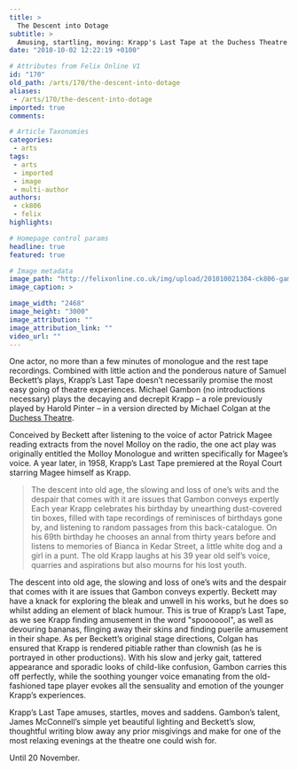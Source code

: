 ```yaml
---
title: >
  The Descent into Dotage
subtitle: >
  Amusing, startling, moving: Krapp's Last Tape at the Duchess Theatre
date: "2010-10-02 12:22:19 +0100"

# Attributes from Felix Online V1
id: "170"
old_path: /arts/170/the-descent-into-dotage
aliases:
 - /arts/170/the-descent-into-dotage
imported: true
comments:

# Article Taxonomies
categories:
 - arts
tags:
 - arts
 - imported
 - image
 - multi-author
authors:
 - ck806
 - felix
highlights:

# Homepage control params
headline: true
featured: true

# Image metadata
image_path: "http://felixonline.co.uk/img/upload/201010021304-ck806-gambon.jpg"
image_caption: >

image_width: "2468"
image_height: "3000"
image_attribution: ""
image_attribution_link: ""
video_url: ""
---
```


One actor, no more than a few minutes of monologue and the rest tape recordings. Combined with little action and the ponderous nature of Samuel Beckett’s plays, Krapp’s Last Tape doesn’t necessarily promise the most easy going of theatre experiences. Michael Gambon (no introductions necessary) plays the decaying and decrepit Krapp – a role previously played by Harold Pinter – in a version directed by Michael Colgan at the [Duchess Theatre](http://www.duchesstheatre.co.uk/).

Conceived by Beckett after listening to the voice of actor Patrick Magee reading extracts from the novel Molloy on the radio, the one act play was originally entitled the Molloy Monologue and written specifically for Magee’s voice. A year later, in 1958, Krapp’s Last Tape premiered at the Royal Court starring Magee himself as Krapp.
> The descent into old age, the slowing and loss of one’s wits and the despair that comes with it are issues that Gambon conveys expertly
Each year Krapp celebrates his birthday by unearthing dust-covered tin boxes, filled with tape recordings of reminisces of birthdays gone by, and listening to random passages from this back-catalogue. On his 69th birthday he chooses an annal from thirty years before and listens to memories of Bianca in Kedar Street, a little white dog and a girl in a punt. The old Krapp laughs at his 39 year old self’s voice, quarries and aspirations but also mourns for his lost youth.

The descent into old age, the slowing and loss of one’s wits and the despair that comes with it are issues that Gambon conveys expertly. Beckett may have a knack for exploring the bleak and unwell in his works, but he does so whilst adding an element of black humour. This is true of Krapp’s Last Tape, as we see Krapp finding amusement in the word "spooooool", as well as devouring bananas, flinging away their skins and finding puerile amusement in their shape. As per Beckett’s original stage directions, Colgan has ensured that Krapp is rendered pitiable rather than clownish (as he is portrayed in other productions). With his slow and jerky gait, tattered appearance and sporadic looks of child-like confusion, Gambon carries this off perfectly, while the soothing younger voice emanating from the old-fashioned tape player evokes all the sensuality and emotion of the younger Krapp’s experiences.

Krapp’s Last Tape amuses, startles, moves and saddens. Gambon’s talent, James McConnell’s simple yet beautiful lighting and Beckett’s slow, thoughtful writing blow away any prior misgivings and make for one of the most relaxing evenings at the theatre one could wish for.

Until 20 November.
